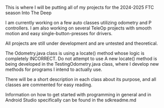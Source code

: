 This is where I will be putting all of my projects for the 2024-2025 FTC season Into The Deep

I am currently working on a few auto classes utilizing odometry and P controllers.
I am also working on several TeleOp projects with smooth motion and easy single-button-presses for drivers.

All projects are still under development and are untested and theoretical. 

The Odometry.java class is using a locate() method whose logic is completely INCORRECT. Do not attempt to use
A new locate() method is being developed in the TestingOdometry.java class, where I develop new methods
for programs I intend to actually use.

There will be a short description in each class about its purpose, and all classes are commented for easy
reading.

Information on how to get started with programming in general and in Android Studio specifically can be
found in the sdkreadme.md